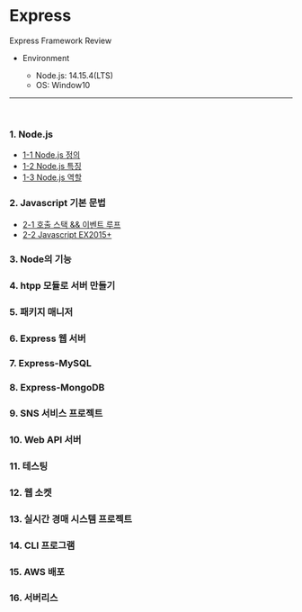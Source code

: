 # Express

Express Framework Review

* Environment

    - Node.js: 14.15.4(LTS)
    - OS: Window10

***

<br>

### 1. Node.js
  - [1-1 Node.js 정의](https://github.com/daldalhada/Express/blob/main/description/1/1-1.md)
  - [1-2 Node.js 특징](https://github.com/daldalhada/Express/blob/main/description/1/1-2.md)
  - [1-3 Node.js 역할](https://github.com/daldalhada/Express/blob/main/description/1/1-3.md)
### 2. Javascript 기본 문법
  - [2-1 호출 스택 && 이벤트 루프](https://github.com/daldalhada/Express/blob/main/description/2/2-1.md)
  - [2-2 Javascript EX2015+](https://github.com/daldalhada/Express/blob/main/description/2/2-2.md)
### 3. Node의 기능
### 4. htpp 모듈로 서버 만들기
### 5. 패키지 매니저
### 6. Express 웹 서버
### 7. Express-MySQL
### 8. Express-MongoDB
### 9. SNS 서비스 프로젝트
### 10. Web API 서버
### 11. 테스팅
### 12. 웹 소켓
### 13. 실시간 경매 시스템 프로젝트
### 14. CLI 프로그램 
### 15. AWS 배포
### 16. 서버리스 